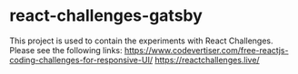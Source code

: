# react-challenges-gatsby
This project is used to contain the experiments with React Challenges. Please see the following links: https://www.codevertiser.com/free-reactjs-coding-challenges-for-responsive-UI/  https://reactchallenges.live/
